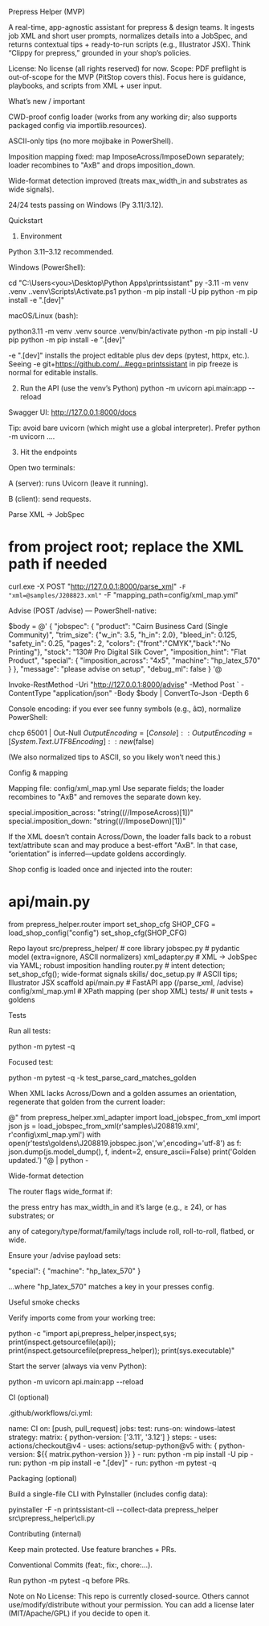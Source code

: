 Prepress Helper (MVP)

A real-time, app-agnostic assistant for prepress & design teams. It ingests job XML and short user prompts, normalizes details into a JobSpec, and returns contextual tips + ready-to-run scripts (e.g., Illustrator JSX). Think “Clippy for prepress,” grounded in your shop’s policies.

License: No license (all rights reserved) for now.
Scope: PDF preflight is out-of-scope for the MVP (PitStop covers this). Focus here is guidance, playbooks, and scripts from XML + user input.

What’s new / important

CWD-proof config loader (works from any working dir; also supports packaged config via importlib.resources).

ASCII-only tips (no more mojibake in PowerShell).

Imposition mapping fixed: map ImposeAcross/ImposeDown separately; loader recombines to "AxB" and drops imposition_down.

Wide-format detection improved (treats max_width_in and substrates as wide signals).

24/24 tests passing on Windows (Py 3.11/3.12).

Quickstart
1) Environment

Python 3.11–3.12 recommended.

Windows (PowerShell):

cd "C:\Users\<you>\Desktop\Python Apps\printssistant"
py -3.11 -m venv .venv
.\.venv\Scripts\Activate.ps1
python -m pip install -U pip
python -m pip install -e ".[dev]"


macOS/Linux (bash):

python3.11 -m venv .venv
source .venv/bin/activate
python -m pip install -U pip
python -m pip install -e ".[dev]"


-e ".[dev]" installs the project editable plus dev deps (pytest, httpx, etc.).
Seeing -e git+https://github.com/...#egg=printssistant in pip freeze is normal for editable installs.

2) Run the API (use the venv’s Python)
python -m uvicorn api.main:app --reload


Swagger UI: http://127.0.0.1:8000/docs

Tip: avoid bare uvicorn (which might use a global interpreter). Prefer python -m uvicorn ….

3) Hit the endpoints

Open two terminals:

A (server): runs Uvicorn (leave it running).

B (client): send requests.

Parse XML → JobSpec

# from project root; replace the XML path if needed
curl.exe -X POST "http://127.0.0.1:8000/parse_xml" `
  -F "xml=@samples/J208823.xml" `
  -F "mapping_path=config/xml_map.yml"


Advise (POST /advise) — PowerShell-native:

$body = @'
{
  "jobspec": {
    "product": "Cairn Business Card (Single Community)",
    "trim_size": {"w_in": 3.5, "h_in": 2.0},
    "bleed_in": 0.125,
    "safety_in": 0.25,
    "pages": 2,
    "colors": {"front":"CMYK","back":"No Printing"},
    "stock": "130# Pro Digital Silk Cover",
    "imposition_hint": "Flat Product",
    "special": {
      "imposition_across": "4x5",
      "machine": "hp_latex_570"
    }
  },
  "message": "please advise on setup",
  "debug_ml": false
}
'@

Invoke-RestMethod -Uri "http://127.0.0.1:8000/advise" -Method Post `
  -ContentType "application/json" -Body $body | ConvertTo-Json -Depth 6


Console encoding: if you ever see funny symbols (e.g., â¤), normalize PowerShell:

chcp 65001 | Out-Null
$OutputEncoding = [Console]::OutputEncoding = [System.Text.UTF8Encoding]::new($false)


(We also normalized tips to ASCII, so you likely won’t need this.)

Config & mapping

Mapping file: config/xml_map.yml
Use separate fields; the loader recombines to "AxB" and removes the separate down key.

special.imposition_across: "string((//ImposeAcross)[1])"
special.imposition_down:   "string((//ImposeDown)[1])"


If the XML doesn’t contain Across/Down, the loader falls back to a robust text/attribute scan and may produce a best-effort "AxB". In that case, “orientation” is inferred—update goldens accordingly.

Shop config is loaded once and injected into the router:

# api/main.py
from prepress_helper.router import set_shop_cfg
SHOP_CFG = load_shop_config("config")
set_shop_cfg(SHOP_CFG)

Repo layout
src/prepress_helper/         # core library
  jobspec.py                 # pydantic model (extra=ignore, ASCII normalizers)
  xml_adapter.py             # XML → JobSpec via YAML; robust imposition handling
  router.py                  # intent detection; set_shop_cfg(); wide-format signals
  skills/
    doc_setup.py             # ASCII tips; Illustrator JSX scaffold
api/main.py                  # FastAPI app (/parse_xml, /advise)
config/xml_map.yml           # XPath mapping (per shop XML)
tests/                       # unit tests + goldens

Tests

Run all tests:

python -m pytest -q


Focused test:

python -m pytest -q -k test_parse_card_matches_golden


When XML lacks Across/Down and a golden assumes an orientation, regenerate that golden from the current loader:

@"
from prepress_helper.xml_adapter import load_jobspec_from_xml
import json
js = load_jobspec_from_xml(r'samples\J208819.xml', r'config\xml_map.yml')
with open(r'tests\goldens\J208819.jobspec.json','w',encoding='utf-8') as f:
    json.dump(js.model_dump(), f, indent=2, ensure_ascii=False)
print('Golden updated.')
"@ | python -

Wide-format detection

The router flags wide_format if:

the press entry has max_width_in and it’s large (e.g., ≥ 24), or has substrates; or

any of category/type/format/family/tags include roll, roll-to-roll, flatbed, or wide.

Ensure your /advise payload sets:

"special": { "machine": "hp_latex_570" }


…where "hp_latex_570" matches a key in your presses config.

Useful smoke checks

Verify imports come from your working tree:

python -c "import api,prepress_helper,inspect,sys; print(inspect.getsourcefile(api)); print(inspect.getsourcefile(prepress_helper)); print(sys.executable)"


Start the server (always via venv Python):

python -m uvicorn api.main:app --reload

CI (optional)

.github/workflows/ci.yml:

name: CI
on: [push, pull_request]
jobs:
  test:
    runs-on: windows-latest
    strategy:
      matrix: { python-version: ['3.11', '3.12'] }
    steps:
      - uses: actions/checkout@v4
      - uses: actions/setup-python@v5
        with: { python-version: ${{ matrix.python-version }} }
      - run: python -m pip install -U pip
      - run: python -m pip install -e ".[dev]"
      - run: python -m pytest -q

Packaging (optional)

Build a single-file CLI with PyInstaller (includes config data):

pyinstaller -F -n printssistant-cli --collect-data prepress_helper src\prepress_helper\cli.py

Contributing (internal)

Keep main protected. Use feature branches + PRs.

Conventional Commits (feat:, fix:, chore:…).

Run python -m pytest -q before PRs.

Note on No License: This repo is currently closed-source. Others cannot use/modify/distribute without your permission. You can add a license later (MIT/Apache/GPL) if you decide to open it.
